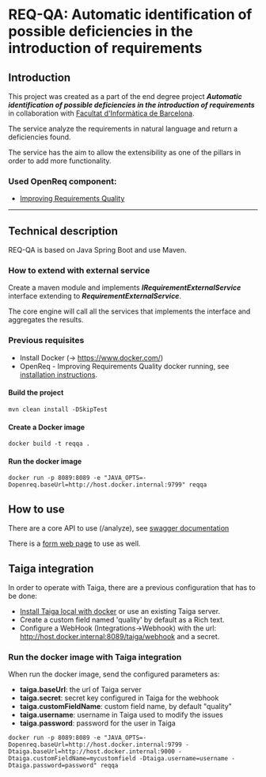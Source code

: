 # REQ-QA: Automatic identification of possible deficiencies in the introduction of requirements
## Introduction

This project was created as a part of the end degree project ***Automatic identification of possible deficiencies in the introduction of requirements***    
in collaboration with [Facultat d'Informàtica de Barcelona](https://www.fib.upc.edu/ca).

The service analyze the requirements in natural language and return a deficiencies found. 

The service has the aim to allow the extensibility as one of the pillars in order to add more functionality.

### Used OpenReq component:
- [Improving Requirements Quality](https://github.com/OpenReqEU/prs-improving-requirements-quality)

***
## Technical description

REQ-QA is based on Java Spring Boot and use Maven.

### How to extend with external service
Create a maven module and implements ***IRequirementExternalService*** interface extending to ***RequirementExternalService***.

The core engine will call all the services that implements the interface and aggregates the results.

### Previous requisites
- Install Docker (-> https://www.docker.com/)
- OpenReq - Improving Requirements Quality docker running, see [installation instructions](https://github.com/OpenReqEU/prs-improving-requirements-quality#how-to-install).

#### Build the project 
```
mvn clean install -DSkipTest
```

#### Create a Docker image
```
docker build -t reqqa .
```
#### Run the docker image
```
docker run -p 8089:8089 -e "JAVA_OPTS=-Dopenreq.baseUrl=http://host.docker.internal:9799" reqqa
```

## How to use

There are a core API to use (/analyze), see [swagger documentation](http://localhost:8089/swagger-ui.html#/)

There is a [form web page](http://localhost:8089/) to use as well.


## Taiga integration
In order to operate with Taiga, there are a previous configuration that has to be done:
- [Install Taiga local with docker](https://docs.taiga.io/setup-production.html#setup-prod-with-docker) or use an existing Taiga server.
- Create a custom field named 'quality' by default as a Rich text.
- Configure a WebHook (Integrations->Webhook) with the url: http://host.docker.internal:8089/taiga/webhook and a secret.

### Run the docker image with Taiga integration
When run the docker image, send the configured parameters as:
- **taiga.baseUrl**: the url of Taiga server
- **taiga.secret**: secret key configured in Taiga for the webhook
- **taiga.customFieldName**: custom field name, by default "quality"
- **taiga.username**: username in Taiga used to modify the issues
- **taiga.password**: password for the user in Taiga
```
docker run -p 8089:8089 -e "JAVA_OPTS=-Dopenreq.baseUrl=http://host.docker.internal:9799 -Dtaiga.baseUrl=http://host.docker.internal:9000 -Dtaiga.customFieldName=mycustomfield -Dtaiga.username=username -Dtaiga.password=password" reqqa
```
